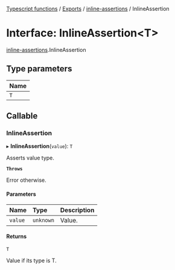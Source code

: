 [Typescript functions](../index.md) / [Exports](../modules.md) / [inline-assertions](../modules/inline_assertions.md) / InlineAssertion

# Interface: InlineAssertion<T\>

[inline-assertions](../modules/inline_assertions.md).InlineAssertion

## Type parameters

| Name |
| :------ |
| `T` |

## Callable

### InlineAssertion

▸ **InlineAssertion**(`value`): `T`

Asserts value type.

**`Throws`**

Error otherwise.

#### Parameters

| Name | Type | Description |
| :------ | :------ | :------ |
| `value` | `unknown` | Value. |

#### Returns

`T`

Value if its type is T.
